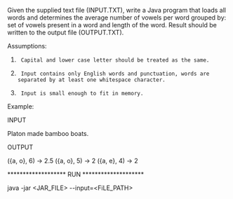 Given the supplied text file (INPUT.TXT), write a Java program that loads all words and determines the average number of vowels per word grouped by: 
set of vowels present in a word and length of the word. Result should be written to the output file (OUTPUT.TXT).
  
Assumptions:
1.      Capital and lower case letter should be treated as the same.
2.      Input contains only English words and punctuation, words are separated by at least one whitespace character.
3.      Input is small enough to fit in memory.
  
Example:
 
INPUT
 
Platon made bamboo boats.
 
OUTPUT
 
({a, o}, 6) -> 2.5
({a, o}, 5) -> 2
({a, e}, 4) -> 2


******************* RUN ********************

java -jar <JAR_FILE> --input=<FiLE_PATH>
